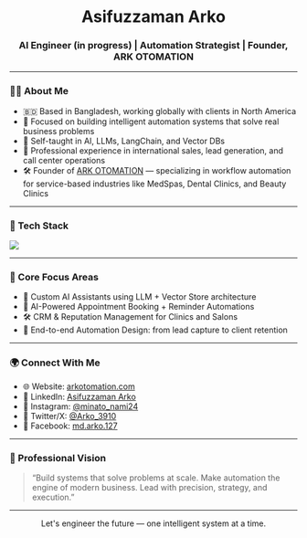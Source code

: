 <h1 align="center">Asifuzzaman Arko</h1>
<h3 align="center">AI Engineer (in progress) | Automation Strategist | Founder, ARK OTOMATION</h3>

---

### 👨‍💻 About Me

- 🇧🇩 Based in Bangladesh, working globally with clients in North America
- 🎯 Focused on building intelligent automation systems that solve real business problems
- 🧠 Self-taught in AI, LLMs, LangChain, and Vector DBs
- 💼 Professional experience in international sales, lead generation, and call center operations
- 🛠️ Founder of [ARK OTOMATION](https://arkotomation.com/) — specializing in workflow automation for service-based industries like MedSpas, Dental Clinics, and Beauty Clinics


---

### 🧰 Tech Stack

<p align="left">
  <img src="https://skillicons.dev/icons?i=python,tensorflow,pytorch,scikit-learn,langchain,javascript,nodejs,react,html,css,git,github,vscode,linux" />
</p>

---

### 🔬 Core Focus Areas

- 🤖 Custom AI Assistants using LLM + Vector Store architecture   
- 📅 AI-Powered Appointment Booking + Reminder Automations  
- 🛠️ CRM & Reputation Management for Clinics and Salons  
- 🔗 End-to-end Automation Design: from lead capture to client retention  

---

### 🌍 Connect With Me

- 🌐 Website: [arkotomation.com](https://arkotomation.com/)  
- 💼 LinkedIn: [Asifuzzaman Arko](https://www.linkedin.com/in/asifuzzaman-arko-94800a277/)  
- 📸 Instagram: [@minato_nami24](https://www.instagram.com/minato_nami24/)  
- 🧪 Twitter/X: [@Arko_3910](https://x.com/Arko_3910)  
- 📘 Facebook: [md.arko.127](https://www.facebook.com/md.arko.127)  

---

### 🧭 Professional Vision

> “Build systems that solve problems at scale. Make automation the engine of modern business. Lead with precision, strategy, and execution.”

---

<p align="center">
  Let's engineer the future — one intelligent system at a time.
</p>
